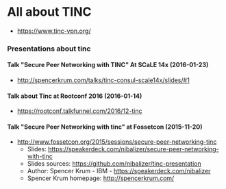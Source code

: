# All about TINC

* https://www.tinc-vpn.org/

### Presentations about tinc

#### Talk "Secure Peer Networking with TINC" At SCaLE 14x (2016-01-23)

* http://spencerkrum.com/talks/tinc-consul-scale14x/slides/#1

#### Talk about Tinc at Rootconf 2016 (2016-01-14)

* https://rootconf.talkfunnel.com/2016/12-tinc

#### Talk "Secure Peer Networking with tinc" at Fossetcon (2015-11-20)

* http://www.fossetcon.org/2015/sessions/secure-peer-networking-tinc
  - Slides: https://speakerdeck.com/nibalizer/secure-peer-networking-with-tinc
  - Slides sources: https://github.com/nibalizer/tinc-presentation
  - Author: Spencer Krum - IBM - https://speakerdeck.com/nibalizer
  - Spencer Krum homepage: http://spencerkrum.com/

<!-- EOF -->